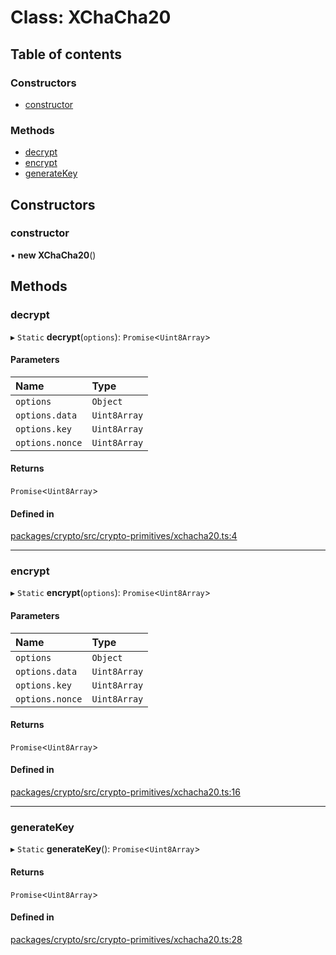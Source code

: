 # Class: XChaCha20

## Table of contents

### Constructors

- [constructor](XChaCha20.md#constructor)

### Methods

- [decrypt](XChaCha20.md#decrypt)
- [encrypt](XChaCha20.md#encrypt)
- [generateKey](XChaCha20.md#generatekey)

## Constructors

### constructor

• **new XChaCha20**()

## Methods

### decrypt

▸ `Static` **decrypt**(`options`): `Promise`<`Uint8Array`\>

#### Parameters

| Name | Type |
| :------ | :------ |
| `options` | `Object` |
| `options.data` | `Uint8Array` |
| `options.key` | `Uint8Array` |
| `options.nonce` | `Uint8Array` |

#### Returns

`Promise`<`Uint8Array`\>

#### Defined in

[packages/crypto/src/crypto-primitives/xchacha20.ts:4](https://github.com/TBD54566975/web5-js/blob/ff920f5/packages/crypto/src/crypto-primitives/xchacha20.ts#L4)

___

### encrypt

▸ `Static` **encrypt**(`options`): `Promise`<`Uint8Array`\>

#### Parameters

| Name | Type |
| :------ | :------ |
| `options` | `Object` |
| `options.data` | `Uint8Array` |
| `options.key` | `Uint8Array` |
| `options.nonce` | `Uint8Array` |

#### Returns

`Promise`<`Uint8Array`\>

#### Defined in

[packages/crypto/src/crypto-primitives/xchacha20.ts:16](https://github.com/TBD54566975/web5-js/blob/ff920f5/packages/crypto/src/crypto-primitives/xchacha20.ts#L16)

___

### generateKey

▸ `Static` **generateKey**(): `Promise`<`Uint8Array`\>

#### Returns

`Promise`<`Uint8Array`\>

#### Defined in

[packages/crypto/src/crypto-primitives/xchacha20.ts:28](https://github.com/TBD54566975/web5-js/blob/ff920f5/packages/crypto/src/crypto-primitives/xchacha20.ts#L28)
